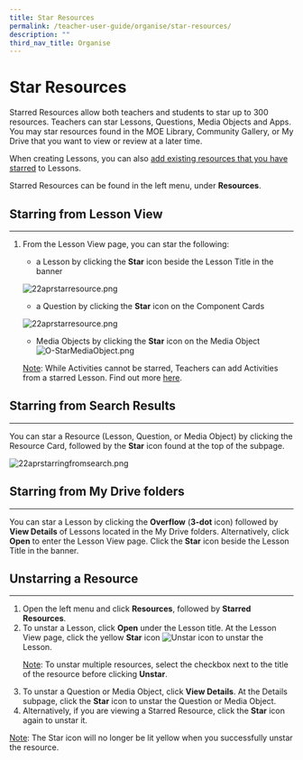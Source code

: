```yaml
---
title: Star Resources
permalink: /teacher-user-guide/organise/star-resources/
description: ""
third_nav_title: Organise
---
```

<h1>Star Resources</h1>

<p>Starred Resources allow both teachers and students to star up to 300 resources. Teachers can star Lessons, Questions, Media Objects and Apps. You may star resources found in the MOE Library, Community Gallery, or My Drive that you want to view or review at a later time.</p>

<p>When creating Lessons, you can also <a href="https://docs.learning.moe.edu.sg/sls-user-guide/vle/teacher/StarredResources/AddStarResource.html">add existing resources that you have starred</a> to Lessons.</p>

<p>Starred Resources can be found in the left menu, under <strong>Resources</strong>.</p>

<h2>Starring from Lesson View</h2>

<hr>

<ol>
<li>
<p>From the Lesson View page, you can star the following:</p>
<ul>
<li>a Lesson by clicking the <strong>Star</strong> icon beside the Lesson Title in the banner</li>
</ul>

<p><img alt="22aprstarresource.png" src="https://s3-us-west-2.amazonaws.com/secure.notion-static.com/9b6c2796-387d-4218-96d0-3bba5b5d731f/22aprstarresource.png"></p>

<ul>
<li>a Question by clicking the <strong>Star</strong> icon on the Component Cards</li>
</ul>

<p><img alt="22aprstarresource.png" src="https://s3-us-west-2.amazonaws.com/secure.notion-static.com/b438d4c1-8640-46a9-8dc5-59227fe4db5d/22aprstarresource.png"></p>

<ul>
<li>Media Objects by clicking the <strong>Star</strong> icon on the Media Object <img alt="O-StarMediaObject.png" src="insert O-StarMediaObject.png"></li>
</ul>

<p><u>Note</u>: While Activities cannot be starred, Teachers can add Activities from a starred Lesson. Find out more <a href="https://docs.learning.moe.edu.sg/sls-user-guide/vle/teacher/StarredResources/AddStarResource.html">here</a>.</p>
</li>
</ol>

<h2>Starring from Search Results</h2>

<hr>

<p>You can star a Resource (Lesson, Question, or Media Object) by clicking the Resource Card, followed by the <strong>Star</strong> icon found at the top of the subpage.</p>

<p><img alt="22aprstarringfromsearch.png" src="https://s3-us-west-2.amazonaws.com/secure.notion-static.com/c3166b88-e8ea-4600-ba4d-a9f9a0b39220/22aprstarringfromsearch.png"></p>

<h2>Starring from My Drive folders</h2>

<hr>

<p>You can star a Lesson by clicking the <strong>Overflow</strong> (<strong>3-dot</strong> icon) followed by <strong>View Details</strong> of Lessons located in the My Drive folders. Alternatively, click <strong>Open</strong> to enter the Lesson View page. Click the <strong>Star</strong> icon beside the Lesson Title in the banner.</p>

	
<h2>Unstarring a Resource</h2>
<hr>
<ol>
<li>Open the left menu and click <strong>Resources</strong>, followed by <strong>Starred Resources</strong>.</li>
<li>To unstar a Lesson, click <strong>Open</strong> under the Lesson title. At the Lesson View page, click the yellow <strong>Star</strong> icon <img alt="Unstar icon" src="Unstar.svg"> to unstar the Lesson.</li>
<p><u>Note</u>: To unstar multiple resources, select the checkbox next to the title of the resource before clicking <strong>Unstar</strong>.</p>
<li>To unstar a Question or Media Object, click <strong>View Details</strong>. At the Details subpage, click the <strong>Star</strong> icon to unstar the Question or Media Object.</li>
<li>Alternatively, if you are viewing a Starred Resource, click the <strong>Star</strong> icon again to unstar it.</li>
</ol>
<p><u>Note</u>: The Star icon will no longer be lit yellow when you successfully unstar the resource.</p>